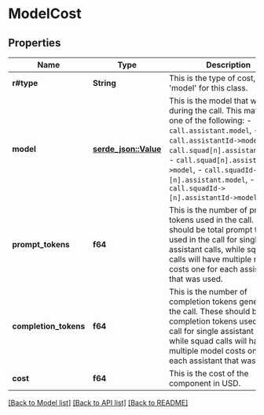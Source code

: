# ModelCost

## Properties

Name | Type | Description | Notes
------------ | ------------- | ------------- | -------------
**r#type** | **String** | This is the type of cost, always 'model' for this class. | 
**model** | [**serde_json::Value**](.md) | This is the model that was used during the call.  This matches one of the following: - `call.assistant.model`, - `call.assistantId->model`, - `call.squad[n].assistant.model`, - `call.squad[n].assistantId->model`, - `call.squadId->[n].assistant.model`, - `call.squadId->[n].assistantId->model`. | 
**prompt_tokens** | **f64** | This is the number of prompt tokens used in the call. These should be total prompt tokens used in the call for single assistant calls, while squad calls will have multiple model costs one for each assistant that was used. | 
**completion_tokens** | **f64** | This is the number of completion tokens generated in the call. These should be total completion tokens used in the call for single assistant calls, while squad calls will have multiple model costs one for each assistant that was used. | 
**cost** | **f64** | This is the cost of the component in USD. | 

[[Back to Model list]](../README.md#documentation-for-models) [[Back to API list]](../README.md#documentation-for-api-endpoints) [[Back to README]](../README.md)


